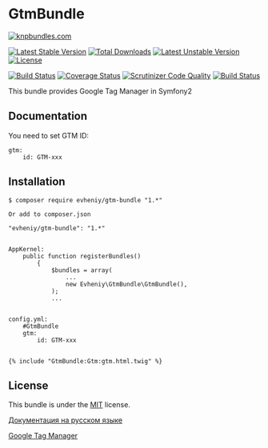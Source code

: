 GtmBundle
=================

[![knpbundles.com](http://knpbundles.com/evheniy/GtmBundle/badge)](http://knpbundles.com/evheniy/GtmBundle)

[![Latest Stable Version](https://poser.pugx.org/evheniy/gtm-bundle/v/stable.svg)](https://packagist.org/packages/evheniy/gtm-bundle) [![Total Downloads](https://poser.pugx.org/evheniy/gtm-bundle/downloads.svg)](https://packagist.org/packages/evheniy/gtm-bundle) [![Latest Unstable Version](https://poser.pugx.org/evheniy/gtm-bundle/v/unstable.svg)](https://packagist.org/packages/evheniy/gtm-bundle) [![License](https://poser.pugx.org/evheniy/gtm-bundle/license.svg)](https://packagist.org/packages/evheniy/gtm-bundle)

[![Build Status](https://travis-ci.org/evheniy/GtmBundle.svg?branch=master)](https://travis-ci.org/evheniy/GtmBundle)
[![Coverage Status](https://coveralls.io/repos/evheniy/GtmBundle/badge.svg?branch=master&service=github)](https://coveralls.io/github/evheniy/GtmBundle?branch=master)
[![Scrutinizer Code Quality](https://scrutinizer-ci.com/g/evheniy/GtmBundle/badges/quality-score.png?b=master)](https://scrutinizer-ci.com/g/evheniy/GtmBundle/?branch=master) [![Build Status](https://scrutinizer-ci.com/g/evheniy/GtmBundle/badges/build.png?b=master)](https://scrutinizer-ci.com/g/evheniy/GtmBundle/build-status/master)

This bundle provides Google Tag Manager in Symfony2

Documentation
-------------

You need to set GTM ID:

    gtm:
        id: GTM-xxx

Installation
------------

    $ composer require evheniy/gtm-bundle "1.*"

    Or add to composer.json

    "evheniy/gtm-bundle": "1.*"


    AppKernel:
        public function registerBundles()
            {
                $bundles = array(
                    ...
                    new Evheniy\GtmBundle\GtmBundle(),
                );
                ...


    config.yml:
        #GtmBundle
        gtm:
            id: GTM-xxx


    {% include "GtmBundle:Gtm:gtm.html.twig" %}

License
-------

This bundle is under the [MIT][3] license.

[Документация на русском языке][1]

[Google Tag Manager][2]

[1]:  http://makedev.org/articles/symfony/bundles/gtm_bundle.html
[2]:  http://www.google.com/tagmanager/
[3]:  https://github.com/evheniy/GtmBundle/blob/master/Resources/meta/LICENSE
